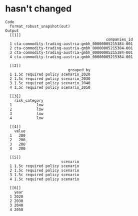 # hasn't changed

    Code
      format_robust_snapshot(out)
    Output
      [[1]]
                                                 companies_id
      1 cta-commodity-trading-austria-gmbh_00000005215384-001
      2 cta-commodity-trading-austria-gmbh_00000005215384-001
      3 cta-commodity-trading-austria-gmbh_00000005215384-001
      4 cta-commodity-trading-austria-gmbh_00000005215384-001
      
      [[2]]
                                grouped_by
      1 1.5c required policy scenario_2020
      2 1.5c required policy scenario_2030
      3 1.5c required policy scenario_2040
      4 1.5c required policy scenario_2050
      
      [[3]]
        risk_category
      1           low
      2           low
      3           low
      4           low
      
      [[4]]
        value
      1   200
      2   200
      3   200
      4   200
      
      [[5]]
                             scenario
      1 1.5c required policy scenario
      2 1.5c required policy scenario
      3 1.5c required policy scenario
      4 1.5c required policy scenario
      
      [[6]]
        year
      1 2020
      2 2030
      3 2040
      4 2050
      

